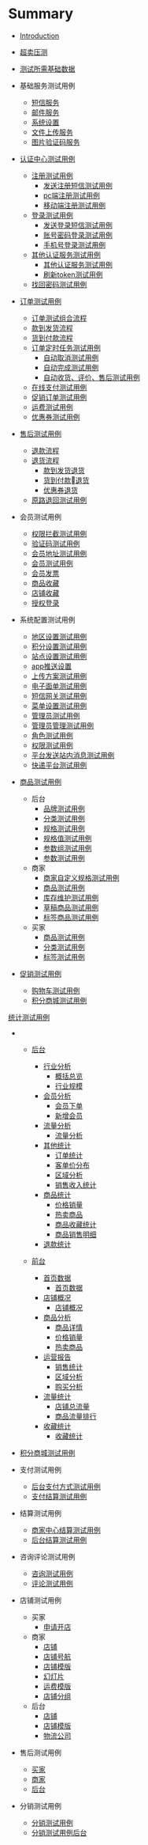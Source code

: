 # Summary

* [Introduction](README.md)
* [超卖压测](performance/chaomai.md)
* [测试所需基础数据](ce-shi-yong-li/ce-shi-suo-xu-ji-chu-shu-ju.md)
* 基础服务测试用例

  * [短信服务](ce-shi-yong-li/ji-chu-fu-wu-ce-shi-yong-li/duan-xin-fu-wu.md)
  * [邮件服务](ce-shi-yong-li/ji-chu-fu-wu-ce-shi-yong-li/you-jian-fu-wu.md)
  * [系统设置](ce-shi-yong-li/ji-chu-fu-wu-ce-shi-yong-li/xi-tong-she-zhi.md)
  * [文件上传服务](ce-shi-yong-li/ji-chu-fu-wu-ce-shi-yong-li/wen-jian-shang-chuan.md)
  * [图片验证码服务](ce-shi-yong-li/ji-chu-fu-wu-ce-shi-yong-li/yan-zheng-ma.md)
* [认证中心测试用例](ce-shi-yong-li/ren-zheng-zhong-xin-ce-shi-yong-li.md)
  * [注册测试用例](ce-shi-yong-li/ren-zheng-zhong-xin-ce-shi-yong-li/zhu-ce-ce-shi-yong-li.md)
  	* [发送注册短信测试用例](ce-shi-yong-li/ren-zheng-zhong-xin-ce-shi-yong-li/zhu-ce-ce-shi-yong-li/zhu-ce-fa-duan-xin-ce-shi-yong-li.md)
  	*  [pc端注册测试用例](ce-shi-yong-li/ren-zheng-zhong-xin-ce-shi-yong-li/zhu-ce-ce-shi-yong-li/pc-zhu-ce-ce-shi-yong-li.md)
  	*   [移动端注册测试用例](ce-shi-yong-li/ren-zheng-zhong-xin-ce-shi-yong-li/zhu-ce-ce-shi-yong-li//wap-zhu-ce-ce-shi-yong-li.md)
  * [登录测试用例](ce-shi-yong-li/ren-zheng-zhong-xin-ce-shi-yong-li/login-ce-shi-yong-li.md)
  	* [发送登录短信测试用例](ce-shi-yong-li/ren-zheng-zhong-xin-ce-shi-yong-li/deng-lu-ce-shi-yong-li/login-fa-duan-xin-ce-shi-yong-li.md)
  	*  [账号密码登录测试用例](ce-shi-yong-li/ren-zheng-zhong-xin-ce-shi-yong-li/deng-lu-ce-shi-yong-li/login-ce-shi-yong-li.md)
  	*   [手机号登录测试用例](ce-shi-yong-li/ren-zheng-zhong-xin-ce-shi-yong-li/deng-lu-ce-shi-yong-li//mobile-login-ce-shi-yong-li.md)
  * [其他认证服务测试用例](ce-shi-yong-li/ren-zheng-zhong-xin-ce-shi-yong-li/qi-ta-ce-shi-yong-li/qi-ta-ren-zheng-ce-shi-yong-li.md)  
    *  [其他认证服务测试用例](ce-shi-yong-li/ren-zheng-zhong-xin-ce-shi-yong-li/qi-ta-ce-shi-yong-li/qi-ta-ren-zheng-ce-shi-yong-li.md)
    *  [刷新token测试用例](ce-shi-yong-li/ren-zheng-zhong-xin-ce-shi-yong-li/qi-ta-ce-shi-yong-li/shua-xin-token-ce-shi-yong-li.md) 
  * [找回密码测试用例](ce-shi-yong-li//ren-zheng-zhong-xin-ce-shi-yong-li/find-password-ce-shi-yong-li.md)  
* [订单测试用例](ce-shi-yong-li/ding-dan-ce-shi-yong-li.md)

  * [订单测试组合流程](ce-shi-yong-li/ding-dan-ce-shi-yong-li/ding-dan-liu-cheng.md)
  * [款到发货流程](ce-shi-yong-li/ding-dan-ce-shi-yong-li/kuan-dao-fa-huo-liu-cheng.md)
  * [货到付款流程](ce-shi-yong-li/ding-dan-ce-shi-yong-li/huo-dao-fu-kuan-liu-cheng.md)
  * [订单定时任务测试用例](ce-shi-yong-li/ding-dan-ce-shi-yong-li/ding-dan-ding-shi-ren-wu-ce-shi-yong-li.md)
    * [自动取消测试用例](ce-shi-yong-li/ding-dan-ce-shi-yong-li/ding-dan-ding-shi-ren-wu-ce-shi-yong-li/zi-dong-qu-xiao-ce-shi-yong-li.md)
    * [自动完成测试用例](ce-shi-yong-li/ding-dan-ce-shi-yong-li/ding-dan-ding-shi-ren-wu-ce-shi-yong-li/zi-dong-wan-cheng-ce-shi-yong-li.md)
    * [自动收货、评价、售后测试用例](ce-shi-yong-li/ding-dan-ce-shi-yong-li/ding-dan-ding-shi-ren-wu-ce-shi-yong-li/zi-dong-shou-huo-3001-ping-jia.md)
  * [在线支付测试用例](ce-shi-yong-li/ding-dan-ce-shi-yong-li/zai-xian-zhi-fu-ce-shi-yong-li.md)
  * [促销订单测试用例](ce-shi-yong-li/ding-dan-ce-shi-yong-li/cu-xiao-ding-dan-ce-shi.md)
  * [运费测试用例](ce-shi-yong-li/ding-dan-ce-shi-yong-li/yun-fei-ce-shi-yong-li.md)
  * [优惠券测试用例](ce-shi-yong-li/ding-dan-ce-shi-yong-li/you-hui-quan-ce-shi-yong-li.md)
* [售后测试用例](ce-shi-yong-li/shou-hou-ce-shi-yong-li.md)

  * [退款流程](ce-shi-yong-li/tui-kuan-liu-cheng.md)
  * [退货流程](ce-shi-yong-li/tui-huo-liu-cheng.md)
    * [款到发货退货](ce-shi-yong-li/tui-huo-liu-cheng/kuan-dao-fa-huo-tui-huo.md)
    * [货到付款退货](ce-shi-yong-li/tui-huo-liu-cheng/huo-dao-fu-6b3e08-tui-huo.md)
    * [优惠券退货](ce-shi-yong-li/tui-huo-liu-cheng/you-hui-quan-tui-huo.md)
  * [原路退回测试用例](ce-shi-yong-li/yuan-lu-tui-hui-ce-shi-yong-li.md)
* 会员测试用例

  * [权限拦截测试用例](ce-shi-yong-li/quan-xian-xiao-yan-ce-shi-yong-li.md)
  * [验证码测试用例](ce-shi-yong-li/yan-zheng-ma-ce-shi-yong-li.md)
  * [会员地址测试用例](ce-shi-yong-li/hui-yuan-ce-shi-yong-li/member-address-ce-shi-yong-li.md)
  * [会员测试用例](ce-shi-yong-li/hui-yuan-ce-shi-yong-li/member-ce-shi-yong-li.md)
  * [会员发票](ce-shi-yong-li/hui-yuan-ce-shi-yong-li/receipt-ce-shi-yong-li.md)
  * [商品收藏](ce-shi-yong-li/hui-yuan-ce-shi-yong-li/shang-pin-shou-cang.md)
  * [店铺收藏](ce-shi-yong-li/hui-yuan-ce-shi-yong-li/shop-shou-cang.md)
  * [授权登录](ce-shi-yong-li/hui-yuan-ce-shi-yong-li/shou_quan_deng_lu_ce-shi-yong-li.md)
* 系统配置测试用例

  * [地区设置测试用例](ce-shi-yong-li/system-setting-ce-shi-yong-li/regions-ce-shi-yong-li.md)
  * [积分设置测试用例](ce-shi-yong-li/system-setting-ce-shi-yong-li/point-setting-ce-shi-yong-li.md)
  * [站点设置测试用例](ce-shi-yong-li/system-setting-ce-shi-yong-li/site-setting-ce-shi-yong-li.md)
  * [app推送设置](ce-shi-yong-li/system-setting-ce-shi-yong-li/push-setting-ce-shi-yong-li.md)
  * [上传方案测试用例](ce-shi-yong-li/system-setting-ce-shi-yong-li/upload-ce-shi-yong-li.md)
  * [电子面单测试用例](ce-shi-yong-li/system-setting-ce-shi-yong-li/waybill-ce-shi-yong-li.md)
  * [短信网关测试用例](ce-shi-yong-li/system-setting-ce-shi-yong-li/sms-ce-shi-yong-li.md)
  * [菜单设置测试用例](ce-shi-yong-li/system-setting-ce-shi-yong-li/menu-ce-shi-yong-li.md)
  * [管理员测试用例](ce-shi-yong-li/system-setting-ce-shi-yong-li/adminuser-ce-shi-yong-li.md)
  * [管理员管理测试用例](ce-shi-yong-li/system-setting-ce-shi-yong-li/adminuser-manager-ce-shi-yong-li.md)
  * [角色测试用例](ce-shi-yong-li/system-setting-ce-shi-yong-li/role-ce-shi-yong-li.md)
  * [权限测试用例](ce-shi-yong-li/system-setting-ce-shi-yong-li/quanxian-ce-shi-yong-li.md)
  * [平台发送站内消息测试用例]()
  * [快递平台测试用例](ce-shi-yong-li/system-setting-ce-shi-yong-li/express-ce-shi-yong-li.md)
 * [商品测试用例](ce-shi-yong-li/shang-pin-ce-shi-yong-li.md)
    * 后台
    	* [品牌测试用例](ce-shi-yong-li/goods-ce-shi-yong-li/hou-tai/pin-pai-ce-shi-yong-li.md)
    	* [分类测试用例](ce-shi-yong-li/goods-ce-shi-yong-li/hou-tai/fen-lei-ce-shi-yong-li.md)
    	* [规格测试用例](ce-shi-yong-li/goods-ce-shi-yong-li/hou-tai/gui-ge-ce-shi-yong-li.md)
    	* [规格值测试用例](ce-shi-yong-li/goods-ce-shi-yong-li/hou-tai/gui-ge-zhi-ce-shi-yong-li.md)
    	* [参数组测试用例](ce-shi-yong-li/goods-ce-shi-yong-li/hou-tai/can-shu-zu-ce-shi-yong-li.md)
    	* [参数测试用例](ce-shi-yong-li/goods-ce-shi-yong-li/hou-tai/can-shu-ce-shi-yong-li.md)
    * 商家
    	* [商家自定义规格测试用例](ce-shi-yong-li/goods-ce-shi-yong-li/shang-jia/shang-jia-zi-ding-yi-gui-ge-ce-shi-yong-li.md)
    	* [商品测试用例](ce-shi-yong-li/goods-ce-shi-yong-li/shang-jia/shang-pin-ce-shi-yong-li.md)
    	* [库存维护测试用例](ce-shi-yong-li/goods-ce-shi-yong-li/shang-jia/ku-cun-xiu-gai-ce-shi-yong-li.md)
    	* [草稿商品测试用例](ce-shi-yong-li/goods-ce-shi-yong-li/shang-jia/cao-gao-shang-pin-ce-shi-yong-li.md)
    	* [标签商品测试用例](ce-shi-yong-li/goods-ce-shi-yong-li/shang-jia/biao-qian-shang-pin-ce-shi-yong-li.md)
    * 买家
    	 * [商品测试用例](ce-shi-yong-li/goods-ce-shi-yong-li/mai-jia/shang-pin-ce-shi-yong-li.md)
    	 * [分类测试用例](ce-shi-yong-li/goods-ce-shi-yong-li/mai-jia/fen-lei-ce-shi-yong-li.md)
    	* [标签测试用例](ce-shi-yong-li/goods-ce-shi-yong-li/mai-jia/biao-qian-ce-shi-yong-li.md)
* [促销测试用例](ce-shi-yong-li/cu-xiao-ce-shi-yong-li.md)
   * [购物车测试用例](ce-shi-yong-li/cu-xiao-ce-shi-yong-li/cart-test-case.md)
   * [积分商城测试用例](ce-shi-yong-li/cu-xiao-ce-shi-yong-li/ji-fen-shang-cheng-ce-shi-yong-li.md)

 [统计测试用例](ce-shi-yong-li/tong-ji-ce-shi-yong-li.md)

* * [后台](ce-shi-yong-li/tong-ji-ce-shi-yong-li/hou-tai.md)

    * [行业分析](ce-shi-yong-li/tong-ji-ce-shi-yong-li/hou-tai/hang-ye-fen-xi.md)
      * [概括总览](ce-shi-yong-li/tong-ji-ce-shi-yong-li/hou-tai/hang-ye-fen-xi/gai-kuo-zong-lan.md)
      * [行业规模](ce-shi-yong-li/tong-ji-ce-shi-yong-li/hou-tai/hang-ye-fen-xi/hang-ye-gui-mo.md)
    * [会员分析](ce-shi-yong-li/tong-ji-ce-shi-yong-li/hou-tai/hui-yuan-fen-xi.md)
      * [会员下单](ce-shi-yong-li/tong-ji-ce-shi-yong-li/hou-tai/hui-yuan-fen-xi/hui-yuan-xia-dan.md)
      * [新增会员](ce-shi-yong-li/tong-ji-ce-shi-yong-li/hou-tai/hui-yuan-fen-xi/xin-zeng-hui-yuan.md)
    * [流量分析](ce-shi-yong-li/tong-ji-ce-shi-yong-li/hou-tai/liu-liang-fen-xi.md)
      * [流量分析](ce-shi-yong-li/tong-ji-ce-shi-yong-li/hou-tai/liu-liang-fen-xi/liu-liang-fen-xi.md)
    * [其他统计](ce-shi-yong-li/tong-ji-ce-shi-yong-li/hou-tai/qi-ta-tong-ji.md)
      * [订单统计](ce-shi-yong-li/tong-ji-ce-shi-yong-li/hou-tai/qi-ta-tong-ji/ding-dan-tong-ji.md)
      * [客单价分布](ce-shi-yong-li/tong-ji-ce-shi-yong-li/hou-tai/qi-ta-tong-ji/ke-dan-jia-fen-bu.md)
      * [区域分析](ce-shi-yong-li/tong-ji-ce-shi-yong-li/hou-tai/qi-ta-tong-ji/qu-yu-fen-xi.md)
      * [销售收入统计](ce-shi-yong-li/tong-ji-ce-shi-yong-li/hou-tai/qi-ta-tong-ji/xiao-shou-shou-ru-tong-ji.md)
    * [商品统计](ce-shi-yong-li/tong-ji-ce-shi-yong-li/hou-tai/shang-pin-tong-ji.md)
      * [价格销量](ce-shi-yong-li/tong-ji-ce-shi-yong-li/hou-tai/shang-pin-tong-ji/jia-ge-xiao-liang.md)
      * [热卖商品](ce-shi-yong-li/tong-ji-ce-shi-yong-li/hou-tai/shang-pin-tong-ji/re-mai-shang-pin.md)
      * [商品收藏统计](ce-shi-yong-li/tong-ji-ce-shi-yong-li/hou-tai/shang-pin-tong-ji/shang-pin-shou-cang-tong-ji.md)
      * [商品销售明细](ce-shi-yong-li/tong-ji-ce-shi-yong-li/hou-tai/shang-pin-tong-ji/shang-pin-xiao-shou-ming-xi.md)
    * [退款统计](ce-shi-yong-li/tong-ji-ce-shi-yong-li/hou-tai/tui-kuan-tong-ji.md)
  * [前台](ce-shi-yong-li/tong-ji-ce-shi-yong-li/qian-tai.md)
    * [首页数据](ce-shi-yong-li/tong-ji-ce-shi-yong-li/qian-tai/shou-ye-shu-ju.md)
      * [首页数据](ce-shi-yong-li/tong-ji-ce-shi-yong-li/qian-tai/shou-ye-shu-ju/shou-ye-shu-ju.md)
    * [店铺概况](ce-shi-yong-li/tong-ji-ce-shi-yong-li/qian-tai/dian-pu-gai-kuang.md)
      * [店铺概况](ce-shi-yong-li/tong-ji-ce-shi-yong-li/qian-tai/dian-pu-gai-kuang/dian-pu-gai-kuang.md)
    * [商品分析](ce-shi-yong-li/tong-ji-ce-shi-yong-li/qian-tai/shang-pin-fen-xi.md)
      * [商品详情](ce-shi-yong-li/tong-ji-ce-shi-yong-li/qian-tai/shang-pin-fen-xi/shang-pin-xiang-qing.md)
      * [价格销量](ce-shi-yong-li/tong-ji-ce-shi-yong-li/qian-tai/shang-pin-fen-xi/jia-ge-xiao-liang.md)
      * [热卖商品](ce-shi-yong-li/tong-ji-ce-shi-yong-li/qian-tai/shang-pin-fen-xi/re-mai-shang-pin.md)
    * [运营报告](ce-shi-yong-li/tong-ji-ce-shi-yong-li/qian-tai/yun-ying-bao-gao.md)
      *  [销售统计](ce-shi-yong-li/tong-ji-ce-shi-yong-li/qian-tai/yun-ying-bao-gao/xiao-shou-tong-ji.md)
      *  [区域分析](ce-shi-yong-li/tong-ji-ce-shi-yong-li/qian-tai/yun-ying-bao-gao/qu-yu-fen-xi.md)
      *  [购买分析](ce-shi-yong-li/tong-ji-ce-shi-yong-li/qian-tai/yun-ying-bao-gao/gou-mai-fen-xi.md)
    * [流量统计](ce-shi-yong-li/tong-ji-ce-shi-yong-li/qian-tai/liu-liang-tong-ji.md)
      * [店铺总流量](ce-shi-yong-li/tong-ji-ce-shi-yong-li/qian-tai/liu-liang-tong-ji/dian-pu-zong-liu-liang.md)
      * [商品流量排行](ce-shi-yong-li/tong-ji-ce-shi-yong-li/qian-tai/liu-liang-tong-ji/shang-pin-liu-liang-pai-hang.md)
    * [收藏统计](ce-shi-yong-li/tong-ji-ce-shi-yong-li/qian-tai/shou-cang-tong-ji.md)
      * [收藏统计](ce-shi-yong-li/tong-ji-ce-shi-yong-li/qian-tai/shou-cang-tong-ji/shou-cang-tong-ji.md)

* [积分商城测试用例](ce-shi-yong-li/cu-xiao-ce-shi-yong-li/ji-fen-shang-cheng-ce-shi-yong-li.md)

* 支付测试用例
  * [后台支付方式测试用例](ce-shi-yong-li/zhi-fu-ce-shi-yong-li/hou-tai-zhi-fu-she-zhi-ce-shi-yong-li.md)
  * [支付结算测试用例](ce-shi-yong-li/zhi-fu-ce-shi-yong-li/zhi-fu-ce-shi-yong-li.md)
* 结算测试用例
  * [商家中心结算测试用例](ce-shi-yong-li/jie-suan-ce-shi-yong-li/shang-jia-jie-suan-ce-shi-yong-li.md)
  * [后台结算测试用例](ce-shi-yong-li/jie-suan-ce-shi-yong-li/guan-li-yuan-jie-suan-ce-shi-yong-li.md)

* 咨询评论测试用例
  * [咨询测试用例](ce-shi-yong-li/zixun-ping-lun-ce-shi-yong-li/zi-xun-ce-shi-yong-li.md)
  * [评论测试用例](ce-shi-yong-li/zixun-ping-lun-ce-shi-yong-li/pinglun-ce-shi-yong-li.md)

* 店铺测试用例
  * 买家
    * [申请开店](ce-shi-yong-li/dian-pu-ce-shi-yong-li/mai-jia/shen-qing-kai-dian-ce-shi-yong-li.md)
  * 商家
    * [店铺](ce-shi-yong-li/dian-pu-ce-shi-yong-li/shang-jia/dian-pu-ce-shi-yong-li.md)
    * [店铺号航](ce-shi-yong-li/dian-pu-ce-shi-yong-li/shang-jia/dian-pu-dao-hang-ce-shi-yong-li.md)
    * [店铺模版](ce-shi-yong-li/dian-pu-ce-shi-yong-li/shang-jia/dian-pu-mo-ban-ce-shi-yong-li.md)
    * [幻灯片](ce-shi-yong-li/dian-pu-ce-shi-yong-li/shang-jia/huan-deng-pian-ce-shi-yong-li.md)
    * [运费模版](ce-shi-yong-li/dian-pu-ce-shi-yong-li/shang-jia/yun-fei-mo-ban-ce-shi-yong-li.md)  
    * [店铺分组](ce-shi-yong-li/dian-pu-ce-shi-yong-li/shang-jia/dian-pu-fen-zu-ce-shi-yong-li.md)
  * 后台
    * [店铺](ce-shi-yong-li/dian-pu-ce-shi-yong-li/hou-tai/dian-pu-ce-shi-yong-li.md)
    * [店铺模版](ce-shi-yong-li/dian-pu-ce-shi-yong-li/hou-tai/dian-pu-mo-ban-ce-shi-yong-li.md)
    * [物流公司](ce-shi-yong-li/dian-pu-ce-shi-yong-li/hou-tai/wu-liu-gong-si-ce-shi-yong-li.md)
* 售后测试用例
  * [买家](ce-shi-yong-li/shou-hou-ce-shi-yong-li/mai-jia/shou-hou-ce-shi-yong-li.md)
  * [商家](ce-shi-yong-li/shou-hou-ce-shi-yong-li/shang-jia/shou-hou-ce-shi-yong-li.md)
  * [后台](ce-shi-yong-li/shou-hou-ce-shi-yong-li/hou-tai/shou-hou-ce-shi-yong-li.md)

* 分销测试用例
  * [分销测试用例](ce-shi-yong-li/fen-xiao/fen-xiao-ce-shi-yong-li.md)
  * [分销测试用例后台](ce-shi-yong-li/fen-xiao/fen-xiao-ce-shi-yong-li-hou-tai.md)
